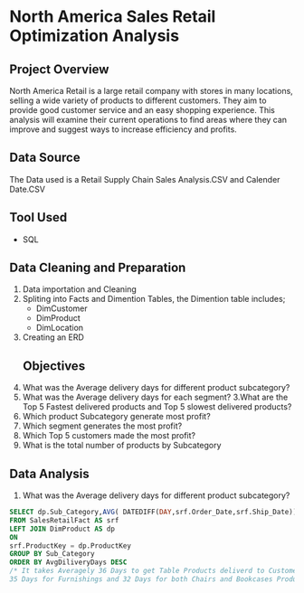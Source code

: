 # North America Sales Retail Optimization Analysis
## Project Overview
North America Retail is a large retail company with stores in many locations, selling a wide variety of products to different customers. They aim to provide good customer service and an easy shopping experience. 
This analysis will examine their current operations to find areas where they can improve and suggest ways to increase efficiency and profits.
## Data Source
The Data used is a Retail Supply Chain Sales Analysis.CSV and Calender Date.CSV
## Tool Used
- SQL
## Data Cleaning and Preparation
1. Data importation and Cleaning
2. Spliting into Facts and Dimention Tables, the Dimention table includes;
   - DimCustomer
   - DimProduct
   - DimLocation
3. Creating an ERD
   ## Objectives
1. What was the Average delivery days for different product subcategory?
2. What was the Average delivery days for each segment?
3.What are the Top 5 Fastest delivered products and Top 5
slowest delivered products?
4. Which product Subcategory generate most profit?
5. Which segment generates the most profit?
6. Which Top 5 customers made the most profit?
7. What is the total number of products by Subcategory
## Data Analysis
 1. What was the Average delivery days for different product subcategory?
```sql
SELECT dp.Sub_Category,AVG( DATEDIFF(DAY,srf.Order_Date,srf.Ship_Date)) AS AvgDiliveryDays
FROM SalesRetailFact AS srf
LEFT JOIN DimProduct AS dp
ON
srf.ProductKey = dp.ProductKey
GROUP BY Sub_Category
ORDER BY AvgDiliveryDays DESC
/* It takes Averagely 36 Days to get Table Products deliverd to Customers
35 Days for Furnishings and 32 Days for both Chairs and Bookcases Product respectively to be deliverd to Customer*/```




